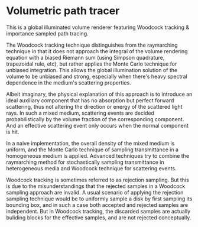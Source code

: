 Volumetric path tracer
========

This is a global illuminated volume renderer featuring Woodcock tracking & importance sampled path tracing.

The Woodcock tracking technique distinguishes from the raymarching technique in that it does not approach the integral of the volume rendering equation with a biased Riemann sum (using Simpson quadrature, trapezoidal rule, etc), but rather applies the Monte Carlo technique for unbiased integration. This allows the global illumination solution of the volume to be unbiased and strong, especially when there's heavy spectral dependence in the medium's scattering properties.

Albeit imaginary, the physical explanation of this approach is to introduce an ideal auxiliary component that has no absorption but perfect forward scattering, thus not altering the direction or energy of the scattered light rays. In such a mixed medium, scattering events are decided probabilistically by the volume fraction of the corresponding component. And an effective scattering event only occurs when the normal component is hit.

In a naive implementation, the overall density of the mixed medium is uniform, and the Monte Carlo technique of sampling transmittance in a homogeneous medium is applied. Advanced techniques try to combine the raymarching method for stochastically sampling transmittance in heterogeneous media and Woodcock technique for scattering events.

Woodcock tracking is sometimes referred to as rejection sampling. But this is due to the misunderstandings that the rejected samples in a Woodcock sampling approach are invalid. A usual scenario of applying the rejection sampling technique would be to uniformly sample a disk by first sampling its bounding box, and in such a case both accepted and rejected samples are independent. But in Woodcock tracking, the discarded samples are actually buliding blocks for the effective samples, and are not rejected conceptually.
